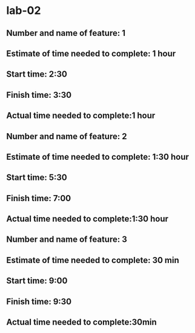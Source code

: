 # lab-02
## Number and name of feature: 1 

## Estimate of time needed to complete: 1 hour 

## Start time: 2:30

## Finish time: 3:30

## Actual time needed to complete:1 hour






## Number and name of feature: 2

## Estimate of time needed to complete: 1:30 hour 

## Start time: 5:30

## Finish time: 7:00

## Actual time needed to complete:1:30 hour









## Number and name of feature: 3

## Estimate of time needed to complete: 30 min

## Start time: 9:00

## Finish time: 9:30

## Actual time needed to complete:30min
